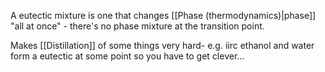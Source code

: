 A eutectic mixture is one that changes [[Phase (thermodynamics)|phase]] "all at once" - there's no phase mixture at the transition point.

Makes [[Distillation]] of some things very hard- e.g. iirc ethanol and water form a eutectic at some point so you have to get clever...